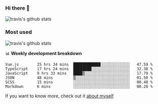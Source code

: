### Hi there 👋

<!--
**HondryTravis/HondryTravis** is a ✨ _special_ ✨ repository because its `README.md` (this file) appears on your GitHub profile.

Here are some ideas to get you started:

- 🔭 I’m currently working on ...
- 🌱 I’m currently learning ...
- 👯 I’m looking to collaborate on ...
- 🤔 I’m looking for help with ...
- 💬 Ask me about ...
- 📫 How to reach me: ...
- 😄 Pronouns: ...
- ⚡ Fun fact: ...
-->

![travis's github stats](https://github-readme-stats.vercel.app/api?username=HondryTravis&hide=stars)
### Most used
![travis's github stats](https://github-readme-stats.anuraghazra1.vercel.app/api/top-langs/?username=HondryTravis&layout=compact&hide_title=true)

📊 **Weekly development breakdown**

<!--START_SECTION:waka-->

```text
Vue.js        25 hrs 34 mins  ████████████░░░░░░░░░░░░░   47.59 %
TypeScript    17 hrs 24 mins  ████████░░░░░░░░░░░░░░░░░   32.38 %
JavaScript    9 hrs 33 mins   ████▒░░░░░░░░░░░░░░░░░░░░   17.79 %
JSON          48 mins         ▒░░░░░░░░░░░░░░░░░░░░░░░░   01.50 %
SCSS          15 mins         ░░░░░░░░░░░░░░░░░░░░░░░░░   00.48 %
Markdown      6 mins          ░░░░░░░░░░░░░░░░░░░░░░░░░   00.20 %
```

<!--END_SECTION:waka-->

If you want to know more, check out it [about myself](https://hondrytravis.github.io/)
